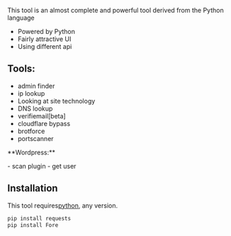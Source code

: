 This tool is an almost complete and powerful tool derived from the Python language

- Powered by Python
- Fairly attractive UI
- Using different api

## Tools:

- admin finder
- ip lookup
- Looking at site technology
- DNS lookup
- verifiemail[beta]
- cloudflare bypass
- brotforce
- portscanner
<p>**Wordpress:**</p>
- scan plugin
- get user

## Installation

This tool requires[python](https://www.python.org/), any version.

```sh
pip install requests
pip install Fore
```








